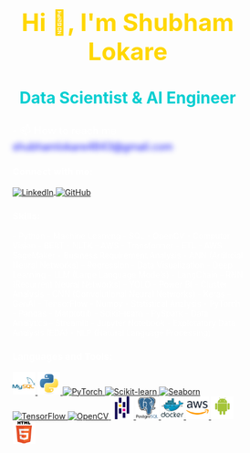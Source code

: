 <div style="background-image: url('https://drive.google.com/uc?id=1cfibe3k7D78yCx_cK0YK_doIAd5UOWf_'); background-size: cover; background-position: center; padding: 50px; height: 100vh;">
  <h1 align="center" style="color: #FFD700; font-size: 3em; font-weight: bold;">Hi 👋, I'm Shubham Lokare</h1>
  <h3 align="center" style="color: #00CED1; font-size: 2em;">Data Scientist & AI Engineer</h3>

  <p align="left" style="color: white; font-size: 18px;">
    - 📫 How to reach me 
    <span style="color: blue; filter: blur(5px); cursor: pointer;" onmouseover="this.style.filter='none'" onmouseout="this.style.filter='blur(5px)'">
      shubhamlokare4843@gmail.com
    </span>
  </p>

  <h3 align="left" style="color: white;">Connect with me:</h3>
  <p align="left">
    <a href="https://www.linkedin.com/in/shubham-lokare-29b104212/" target="blank">
      <img align="center" src="https://raw.githubusercontent.com/rahuldkjain/github-profile-readme-generator/master/src/images/icons/Social/linked-in-alt.svg" alt="LinkedIn" height="30" width="40" />
    </a>
    <a href="https://github.com/shubhaml4843" target="blank">
      <img align="center" src="https://raw.githubusercontent.com/rahuldkjain/github-profile-readme-generator/master/src/images/icons/Social/github.svg" alt="GitHub" height="30" width="40" />
    </a>
  </p>

  <h3 align="left" style="color: white;">Skills:</h3>
  <p align="left" style="color: white;">
    - Python  
    - Machine Learning  
    - SQL  
    - OpenCV  
    - Computer Vision  
    - BERT  
    - NLTK  
    - AWS  
    - Transformer  
    - ETL  
    - AWS SageMaker  
    - Business Requirement Analysis  
    - ANN (Artificial Neural Networks)  
    - Regression  
    - Data Visualization  
    - Deep Learning  
    - LLM (Large Language Models)  
    - LangChain  
    - RNN (Recurrent Neural Networks)  
    - YOLO  
    - Power BI  
    - Cluster Analysis  
    - CNN (Convolutional Neural Networks)  
    - Keras  
    - GenAI  
    - TensorFlow  
    - Numpy  
    - Statistical Analysis  
    - PyTorch  
    - Pandas  
    - Matplotlib  
    - Scikit-learn  
    - PySpark  
    - Data Analytics  
    - Streamlit  
    - Jupyter Notebook  
    - Exploratory Data Analysis (EDA)  
    - NLP (Natural Language Processing)
  </p>

  <h3 align="left" style="color: white;">Languages and Tools:</h3>
  <p align="left"> 
    <a href="https://www.mysql.com/" target="_blank" rel="noreferrer"> 
      <img src="https://raw.githubusercontent.com/devicons/devicon/master/icons/mysql/mysql-original-wordmark.svg" alt="MySQL" width="40" height="40"/> 
    </a> 
    <a href="https://www.python.org" target="_blank" rel="noreferrer"> 
      <img src="https://raw.githubusercontent.com/devicons/devicon/master/icons/python/python-original.svg" alt="Python" width="40" height="40"/> 
    </a> 
    <a href="https://pytorch.org/" target="_blank" rel="noreferrer"> 
      <img src="https://www.vectorlogo.zone/logos/pytorch/pytorch-icon.svg" alt="PyTorch" width="40" height="40"/> 
    </a> 
    <a href="https://scikit-learn.org/" target="_blank" rel="noreferrer"> 
      <img src="https://upload.wikimedia.org/wikipedia/commons/0/05/Scikit_learn_logo_small.svg" alt="Scikit-learn" width="40" height="40"/> 
    </a> 
    <a href="https://seaborn.pydata.org/" target="_blank" rel="noreferrer"> 
      <img src="https://seaborn.pydata.org/_images/logo-mark-lightbg.svg" alt="Seaborn" width="40" height="40"/> 
    </a> 
    <a href="https://www.tensorflow.org" target="_blank" rel="noreferrer"> 
      <img src="https://www.vectorlogo.zone/logos/tensorflow/tensorflow-icon.svg" alt="TensorFlow" width="40" height="40"/> 
    </a> 
    <a href="https://opencv.org/" target="_blank" rel="noreferrer"> 
      <img src="https://www.vectorlogo.zone/logos/opencv/opencv-icon.svg" alt="OpenCV" width="40" height="40"/> 
    </a> 
    <a href="https://pandas.pydata.org/" target="_blank" rel="noreferrer"> 
      <img src="https://raw.githubusercontent.com/devicons/devicon/2ae2a900d2f041da66e950e4d48052658d850630/icons/pandas/pandas-original.svg" alt="Pandas" width="40" height="40"/> 
    </a> 
    <a href="https://www.postgresql.org" target="_blank" rel="noreferrer"> 
      <img src="https://raw.githubusercontent.com/devicons/devicon/master/icons/postgresql/postgresql-original-wordmark.svg" alt="PostgreSQL" width="40" height="40"/> 
    </a> 
    <a href="https://www.docker.com/" target="_blank" rel="noreferrer"> 
      <img src="https://raw.githubusercontent.com/devicons/devicon/master/icons/docker/docker-original-wordmark.svg" alt="Docker" width="40" height="40"/> 
    </a> 
    <a href="https://aws.amazon.com" target="_blank" rel="noreferrer"> 
      <img src="https://raw.githubusercontent.com/devicons/devicon/master/icons/amazonwebservices/amazonwebservices-original-wordmark.svg" alt="AWS" width="40" height="40"/> 
    </a> 
    <a href="https://developer.android.com" target="_blank" rel="noreferrer"> 
      <img src="https://raw.githubusercontent.com/devicons/devicon/master/icons/android/android-original-wordmark.svg" alt="Android" width="40" height="40"/> 
    </a> 
    <a href="https://www.w3.org/html/" target="_blank" rel="noreferrer"> 
      <img src="https://raw.githubusercontent.com/devicons/devicon/master/icons/html5/html5-original-wordmark.svg" alt="HTML5" width="40" height="40"/> 
    </a> 
  </p>
</div>
